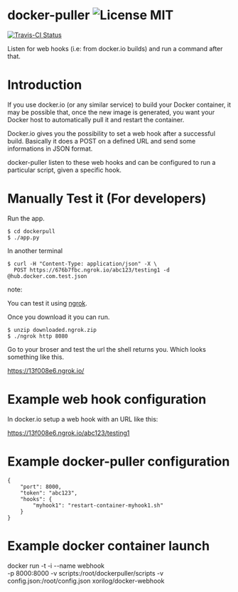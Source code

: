 # docker-puller ![License MIT](https://go-shields.herokuapp.com/license-MIT-blue.png)

[![Travis-CI Status](https://secure.travis-ci.org/glowdigitalmedia/docker-puller.png?branch=master)](http://travis-ci.org/#!/glowdigitalmedia/docker-puller)

Listen for web hooks (i.e: from docker.io builds) and run a command after that.

Introduction
============

If you use docker.io (or any similar service) to build your Docker container,
it may be possible that, once the new image is generated, you want your Docker
host to automatically pull it and restart the container.

Docker.io gives you the possibility to set a web hook after a successful build.
Basically it does a POST on a defined URL and send some informations in JSON
format.

docker-puller listen to these web hooks and can be configured to run a
particular script, given a specific hook.

Manually Test it (For developers)
=================================

Run the app.

    $ cd dockerpull
    $ ./app.py

In another terminal

    $ curl -H "Content-Type: application/json" -X \
      POST https://676b7fbc.ngrok.io/abc123/testing1 -d @hub.docker.com.test.json

note:

You can test it using [ngrok](https://ngrok.com/download).

Once you download it you can run.

    $ unzip downloaded.ngrok.zip
    $ ./ngrok http 8080

Go to your broser and test the url the shell returns you.
Which looks something like this.

https://13f008e6.ngrok.io/

Example web hook configuration
==============================

In docker.io setup a web hook with an URL like this:

https://13f008e6.ngrok.io/abc123/testing1

Example docker-puller configuration
===================================

    {
        "port": 8000,
        "token": "abc123",
        "hooks": {
            "myhook1": "restart-container-myhook1.sh"
        }
    }

Example docker container launch
===============================

docker run -t -i --name webhook \
           -p 8000:8000 -v scripts:/root/dockerpuller/scripts
           -v config.json:/root/config.json xorilog/docker-webhook

